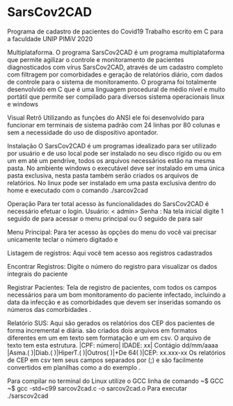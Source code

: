 # SarsCov2CAD
Programa de cadastro de pacientes do Covid19 Trabalho escrito em C para a faculdade UNIP PIMiV 2020

Multiplataforma.
O programa SarsCov2CAD é um programa multiplataforma que permite agilizar o controle e monitoramento de pacientes diagnosticados com vírus SarsCov2CAD, através de um cadastro completo com filtragem por comorbidades e geração de relatórios diário, com dados de controle para o sistema de monitoramento. 
O programa foi totalmente desenvolvido em C  que é uma linguagem procedural de médio nível e muito portátil que permite ser compilado para diversos  sistema operacionais linux e windows 

Visual Retrô 
Utilizando as funções do ANSI ele foi desenvolvido para funcionar em terminais de sistema padrão com 24 linhas por 80 colunas e sem a necessidade do uso de dispositivo apontador.

Instalação
O SarsCov2CAD é um programas idealizado para ser utilizado por usuário  e de uso local pode ser instalado no seu disco rígido  ou ou em um em até um pendrive, todos os arquivos necessários estão na mesma pasta. 
No ambiente windows o executável deve ser instalado em uma única  pasta exclusiva, nesta pasta também  serão criados os arquivos de relatórios. 
No linux pode ser instalado em uma pasta exclusiva dentro do home e executado com o comando ./sarcov2cad

Operação
Para ter total acesso às funcionalidades do SarsCov2CAD é necessário efetuar o login. 
Usuário: < admin>
Senha :   <unip>
Na tela inicial digite 1 seguido de <enter> para acessar o menu principal ou 0 seguido de <enter> para sair

Menu Principal:
Para ter acesso às opções do menu do  você vai precisar unicamente teclar o número digitado e <enter>

Listagem de registros:
Aqui você tem acesso aos registros cadastrados

Encontrar Registros:
Digite o número do registro para visualizar os dados integrais do paciente

Registrar Pacientes:
Tela de registro de pacientes, com todos os campos necessários para um bom monitoramento do paciente infectado, incluindo a data da infecção e as comorbidades  que devem ser inseridas somando os números das comorbidades .

Relatório SUS:
Aqui são gerados os relatórios  dos CEP dos pacientes de forma incremental e diária. são criados dois arquivos em formatos diferentes em um em texto sem formatação e um em csv.   O arquivo de  texto tem esta estrutura.
|CPF: número| IDADE: xx| Contágio  dd/mm/aaaa |Asma.(  )|Diab.(  )|HiperT.(   )|Outros( )|+De 64(  )|CEP: xx.xxx-xx
Os relatórios de CEP em csv tem seus campos separados por (;) e são facilmente convertidos em planilhas como a do exemplo  .

Para compilar no terminal do Linux utilize o  GCC
linha de comando ~$ GCC ~$ gcc -std=c99 sarcov2cad.c -o sarcov2cad.o 
Para executar ./sarscov2cad 
